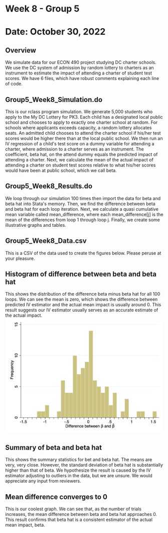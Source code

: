 # Week 8 - Group 5
# Date: October 30, 2022

## Overview
We simulate data for our ECON 490 project studying DC charter schools. We use the DC system of admission by random lottery to charters as an instrument to estimate the impact of attending a charter of student test scores. We have 6 files, which have robust comments explaining each line of code.

## Group5_Week8_Simulation.do
This is our rclass program simulation. We generate 5,000 students who apply to the My DC Lottery for PK3. Each child has a designated local public school and chooses to apply to exactly one charter school at random. For schools where applicants exceeds capacity, a random lottery allocates seats. An admitted child chooses to attend the charter school if his/her test scores would be higher there than at the local public school. We then run an IV regression of a child's test score on a dummy variable for attending a charter, where admission to a charter serves as an instrument. The coefficient, beta hat, on the attend dummy equals the predicted impact of attending a charter. Next, we calculate the mean of the actual impact of attending a charter on student test scores relative to what his/her scores would have been at public school, which we call beta.

## Group5_Week8_Results.do
We loop through our simulation 100 times then import the data for beta and beta hat into Stata's memory. Then, we find the difference between beta and beta hat for each loop iteration. Next, we calculate a quasi cumulative mean variable called mean_difference, where each mean_difference[j] is the mean of the differences from loop 1 through loop j. Finally, we create some illustrative graphs and tables.

## Group5_Week8_Data.csv
This is a CSV of the data used to create the figures below. Please peruse at your pleasure.

## Histogram of difference between beta and beta hat
This shows the distribution of the difference beta minus beta hat for all 100 loops. We can see the mean is zero, which shows the difference between predicted IV estimator and the actual mean impact is usually around 0. This result suggests our IV estimator usually serves as an accurate estimate of the actual impact.
![Histogram_of_Difference_between_Beta_and_Beta_Hat.png](Histogram_of_Difference_between_Beta_and_Beta_Hat.png "Histogram of difference between beta and beta hat")

## Summary of beta and beta hat
This shows the summary statistics for bet and beta hat. The means are very, very close. However, the standard deviation of beta hat is substantially higher than that of beta. We hypothesize the result is caused by the IV estimator adjusting to outliers in the data, but we are unsure. We would appreciate any input from reviewers.

## Mean difference converges to 0
This is our coolest graph. We can see that, as the number of trials increases, the mean difference between beta and beta hat approaches 0. This result confirms that beta hat is a consistent estimator of the actual mean impact, beta.